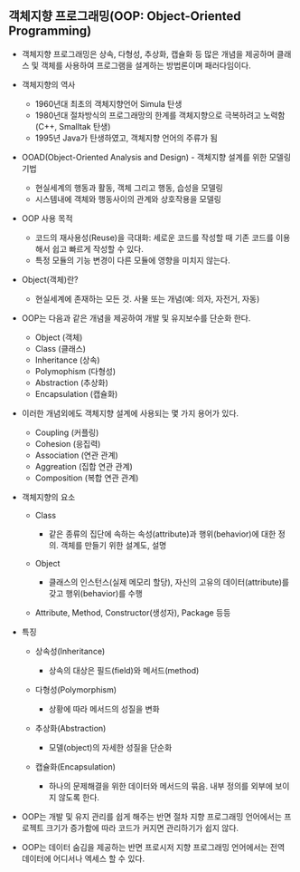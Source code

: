 ## 객체지향 프로그래밍(OOP: Object-Oriented Programming)
- 객체지향 프로그래밍은 상속, 다형성, 추상화, 캡슐화 등 많은 개념을 제공하며 클래스 및 객체를 사용하여 프로그램을 설계하는 방법론이며 패러다임이다.
- 객체지향의 역사
  - 1960년대 최초의 객체지향언어 Simula 탄생
  - 1980년대 절차방식의 프로그래망의 한계를 객체지향으로 극복하려고 노력함(C++, Smalltak 탄생)
  - 1995년 Java가 탄생하였고, 객체지향 언어의 주류가 됨
  
- OOAD(Object-Oriented Analysis and Design) - 객체지향 설계를 위한 모델링 기법
  - 현실세계의 행동과 활동, 객체 그리고 행동, 습성을 모델링
  - 시스템내에 객체와 행동사이의 관계와 상호작용을 모델링

- OOP 사용 목적
  - 코드의 재사용성(Reuse)을 극대화: 세로운 코드를 작성할 때 기존 코드를 이용해서 쉽고 빠르게 작성할 수 있다.
  - 특정 모듈의 기능 변경이 다른 모듈에 영향을 미치지 않는다.

- Object(객체)란?
  - 현실세계에 존재하는 모든 것. 사물 또는 개념(예: 의자, 자전거, 자동)

- OOP는 다음과 같은 개념을 제공하여 개발 및 유지보수를 단순화 한다.
  - Object (객체)
  - Class (클래스)
  - Inheritance (상속)
  - Polymophism (다형성)
  - Abstraction (추상화)
  - Encapsulation (캡슐화)

- 이러한 개념외에도 객체지향 설계에 사용되는 몇 가지 용어가 있다.
  - Coupling (커플링)
  - Cohesion (응집력)
  - Association (연관 관계)
  - Aggreation (집합 연관 관계)
  - Composition (복합 연관 관계)

- 객체지향의 요소
  - Class
    - 같은 종류의 집단에 속하는 속성(attribute)과 행위(behavior)에 대한 정의. 객체를 만들기 위한 설계도, 설명

  - Object
    - 클래스의 인스턴스(실제 메모리 할당), 자신의 고유의 데이터(attribute)를 갖고 행위(behavior)를 수행

  - Attribute, Method, Constructor(생성자), Package 등등

- 특징
  - 상속성(Inheritance)
    - 상속의 대상은 필드(field)와 메서드(method)

  - 다형성(Polymorphism)
    - 상황에 따라 메서드의 성질을 변화

  - 추상화(Abstraction)
    - 모델(object)의 자세한 성질을 단순화

  - 캡슐화(Encapsulation)
    - 하나의 문제해결을 위한 데이터와 메서드의 묶음. 내부 정의를 외부에 보이지 않도록 한다.

- OOP는 개발 및 유지 관리를 쉽게 해주는 반면 절차 지향 프로그래밍 언어에서는 프로젝트 크기가 증가함에 따라 코드가 커지면 관리하기가 쉽지 않다.
- OOP는 데이터 숨김을 제공하는 반면 프로시저 지향 프로그래밍 언어에서는 전역 데이터에 어디서나 엑세스 할 수 있다.

